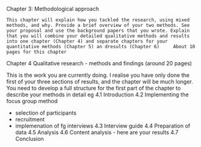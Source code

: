 Chapter 3:  Methodological approach

    This chapter will explain how you tackled the research, using mixed methods, and why. Provide a brief overview of your two methods. See your proposal and use the background papers that you wrote. Explain that you will combine your detailed qualitative methods and results into one chapter (Chapter 4) and separate chapters for your quantitative methods (Chapter 5) an dresults (Chapter 6)     About 10 pages for this chapter
    
 Chapter 4  Qualitative research - methods and findings (around 20 pages)
 
 This is the work you are currently doing. I realise you have only done the first of your three sections of results, and the chapter will be much longer.  You need to develop a full structure for the first part of the chapter to describe your methods in detail
 eg
 4.1 Introduction
 4.2 Implementing the focus group method
   - selection of participants
   - recruitment
   - implemenation of fg interviews
4.3 Interview guide
4.4 Preparation of data
4.5 Analysis
4.6 Content analysis - here are your results
4.7 Conclusion
    
    
    
    
    